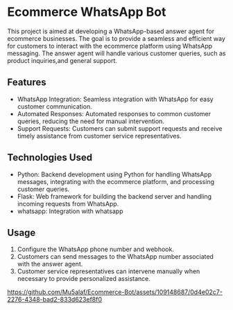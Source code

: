 # Ecommerce WhatsApp Bot

This project is aimed at developing a WhatsApp-based answer agent for ecommerce businesses. The goal is to provide a seamless and efficient way for customers to interact with the ecommerce platform using WhatsApp messaging. The answer agent will handle various customer queries, such as product inquiries,and general support.

## Features

- WhatsApp Integration: Seamless integration with WhatsApp for easy customer communication.
- Automated Responses: Automated responses to common customer queries, reducing the need for manual intervention.
- Support Requests: Customers can submit support requests and receive timely assistance from customer service representatives.

## Technologies Used

- Python: Backend development using Python for handling WhatsApp messages, integrating with the ecommerce platform, and processing customer queries.
- Flask: Web framework for building the backend server and handling incoming requests from WhatsApp.
- whatsapp: Integration with whatsapp

## Usage

1. Configure the WhatsApp phone number and webhook.
2. Customers can send messages to the WhatsApp number associated with the answer agent.
3. Customer service representatives can intervene manually when necessary to provide personalized assistance.




https://github.com/Mu5alaf/Ecommerce-Bot/assets/109148687/0d4e02c7-2276-4348-bad2-833d623ef8f0


